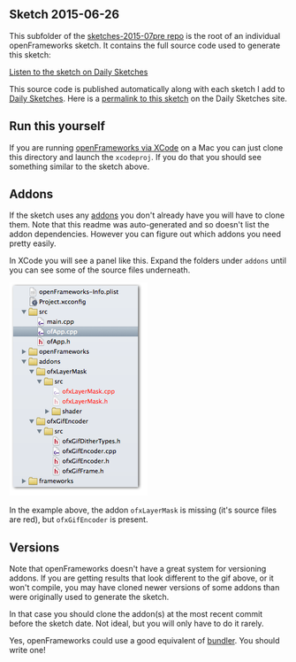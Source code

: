 Sketch 2015-06-26
--
This subfolder of the [sketches-2015-07pre repo](https://github.com/dailysketches/sketches-2015-07pre) is the root of an individual openFrameworks sketch. It contains the full source code used to generate this sketch:

[Listen to the sketch on Daily Sketches](http://dailysketches.github.io/sketch-26-06-2015/)

This source code is published automatically along with each sketch I add to [Daily Sketches](http://dailysketches.github.io). Here is a [permalink to this sketch](http://dailysketches.github.io/sketch-26-06-2015/) on the Daily Sketches site.

Run this yourself
--
If you are running [openFrameworks via XCode](http://openframeworks.cc/download/) on a Mac you can just clone this directory and launch the `xcodeproj`. If you do that you should see something similar to the sketch above.

Addons
--
If the sketch uses any [addons](http://www.ofxaddons.com/unsorted) you don't already have you will have to clone them. Note that this readme was auto-generated and so doesn't list the addon dependencies. However you can figure out which addons you need pretty easily.

In XCode you will see a panel like this. Expand the folders under `addons` until you can see some of the source files underneath.

![How to find missing addon dependencies](https://github.com/dailysketches/dailySketches/blob/master/images/dependencies.png?raw=true)

In the example above, the addon `ofxLayerMask` is missing (it's source files are red), but `ofxGifEncoder` is present.

Versions
--
Note that openFrameworks doesn't have a great system for versioning addons. If you are getting results that look different to the gif above, or it won't compile, you may have cloned newer versions of some addons than were originally used to generate the sketch.

In that case you should clone the addon(s) at the most recent commit before the sketch date. Not ideal, but you will only have to do it rarely.

Yes, openFrameworks could use a good equivalent of [bundler](http://bundler.io/). You should write one!
